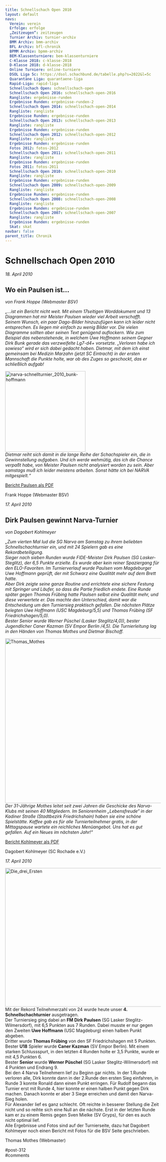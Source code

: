 ```yaml
---
title: Schnellschach Open 2010 
layout: default
navs:
  Verein: verein
  Erfolge: erfolge
  „Zeitzeugen“: zeitzeugen
  Turnier Archiv: turnier-archiv
  BMM Archiv: bmm-archiv
  BFL Archiv: bfl-chronik
  BPMM Archiv: bpmm-archiv
  BEM-Klassenturniere: bem-klassenturniere
  C-Klasse 2018: c-klasse-2018
  D-Klasse 2018: d-klasse-2018
  Online Turniere: online-turniere
  DSOL Liga 5c: https://dsol.schachbund.de/tabelle.php?s=2022&l=5c
  Quarantäne Liga: quarantaene-liga
  Rapid-Liga: rapid-liga
  Schnellschach Open: schnellschach-open
  Schnellschach Open 2016: schnellschach-open-2016
  Rangliste: ergebnisse-runden
  Ergebnisse Runden: ergebnisse-runden-2
  Schnellschach Open 2014: schnellschach-open-2014
  Rangliste: rangliste
  Ergebnisse Runden: ergebnisse-runden
  Schnellschach Open 2013: schnellschach-open-2013
  Rangliste: rangliste
  Ergebnisse Runden: ergebnisse-runden
  Schnellschach Open 2012: schnellschach-open-2012
  Rangliste: rangliste
  Ergebnisse Runden: ergebnisse-runden
  Fotos 2012: fotos-2012
  Schnellschach Open 2011: schnellschach-open-2011
  Rangliste: rangliste
  Ergebnisse Runden: ergebnisse-runden
  Fotos 2011: fotos-2011
  Schnellschach Open 2010: schnellschach-open-2010
  Rangliste: rangliste
  Ergebnisse Runden: ergebnisse-runden
  Schnellschach Open 2009: schnellschach-open-2009
  Rangliste: rangliste
  Ergebnisse Runden: ergebnisse-runden
  Schnellschach Open 2008: schnellschach-open-2008
  Rangliste: rangliste
  Ergebnisse Runden: ergebnisse-runden
  Schnellschach Open 2007: schnellschach-open-2007
  Rangliste: rangliste
  Ergebnisse Runden: ergebnisse-runden
  Skat: skat
navbar: false
parent_title: Chronik
---
```

<div class="post-312 page type-page status-publish hentry" id="post-312">
<h1 class="entry-title">Schnellschach Open 2010</h1>
<div class="entry-content">
<p><em>18. April 2010</em></p>
<h2><strong>Wo ein Paulsen ist…</strong></h2>
<p><em>von Frank Hoppe (Webmaster BSV)</em></p>
<p><em>„…ist ein Bericht nicht weit. Mit einem 17seitigen Worddokument und 13 Diagrammen hat mir Meister Paulsen wieder viel Arbeit verschafft.</em><br/>
<em>Seinem Wunsch, ein paar Dago-Bilder hinzuzufügen kann ich leider nicht entsprechen. Es liegen mir einfach zu wenig Bilder vor. Die vielen Diagramme sollten aber seinen Text genügend auflockern. Wie zum Beispiel das nebenstehende, in welchem Uwe Hoffmann seinem Gegner Dirk Bunk gerade das verzweifelte Lg7-d4+ vorsetzte. „Verloren habe ich sowieso“ wird er sich dabei gedacht haben. Dietmar, mit dem ich einst gemeinsam bei Medizin Marzahn (jetzt SC Eintracht) in der ersten Mannschaft die Punkte holte, war ob des Zuges so geschockt, das er schließlich aufgab!</em></p>
<p><img alt="narva-schnellturnier_2010_bunk-hoffmann" class="aligncenter size-full wp-image-651" decoding="async" height="260" sizes="(max-width: 260px) 100vw, 260px" src="http://www.narva-schach.de/wordpress/wp-content/uploads/2016/05/narva-schnellturnier_2010_bunk-hoffmann.jpg" srcset="https://www.narva-schach.de/wordpress/wp-content/uploads/2016/05/narva-schnellturnier_2010_bunk-hoffmann.jpg 260w, https://www.narva-schach.de/wordpress/wp-content/uploads/2016/05/narva-schnellturnier_2010_bunk-hoffmann-150x150.jpg 150w" width="260"/><br/>
<em>Dietmar reiht sich damit in die lange Reihe der Schachspieler ein, die in Gewinnstellung aufgaben. Und ich werde wehmütig, das ich die Chance verpaßt habe, von Meister Paulsen nicht analysiert worden zu sein. Aber samstags muß ich leider meistens arbeiten. Sonst hätte ich bei NARVA mitgespielt.“</em></p>
<p><a href="http://www.narva-schach.de/wordpress/wp-content/uploads/2016/05/Berichte-4-Narva-Schnellschachturnier-2010-Paulsen.pdf" target="_blank">Bericht Paulsen als PDF</a></p>
<p>Frank Hoppe (Webmaster BSV)</p>
<p><em>17. April 2010</em></p>
<h2><strong>Dirk Paulsen gewinnt Narva-Turnier</strong></h2>
<p><em>von Dagobert Kohlmeyer</em></p>
<p><em>„Zum vierten Mal lud die SG Narva am Samstag zu ihrem beliebten Schnellschachturnier ein, und mit 24 Spielern gab es eine Rekordbeteiligung.</em><br/>
<em>Sieger nach sieben Runden wurde FIDE-Meister Dirk Paulsen (SG Lasker-Steglitz), der 6,5 Punkte erzielte. Es wurde aber kein reiner Spaziergang für den ELO-Favoriten. Im Turnierverlauf wurde Paulsen vom Magdeburger Uwe Hoffmann geprüft, der mit Schwarz eine Qualität mehr auf dem Brett hatte.</em><br/>
<em>Aber Dirk zeigte seine ganze Routine und errichtete eine sichere Festung mit Springer und Läufer, so dass die Partie friedlich endete. Eine Runde später gegen Thomas Frübing hatte Paulsen selbst eine Qualität mehr, und diese verwertete er. Das machte den Unterschied, damit war die Entscheidung um den Turniersieg praktisch gefallen. Die nächsten Plätze belegten Uwe Hoffmann (USC Magdeburg/5,5) und Thomas Frübing (SF Friedrichshagen/5,0).</em><br/>
<em>Bester Senior wurde Werner Püschel (Lasker Steglitz/4,0)), bester Jugendlicher Caner Kazman (SV Empor Berlin /4,5). Die Turnierleitung lag in den Händen von Thomas Mothes und Dietmar Bischoff.</em></p>
<p><img alt="Thomas_Mothes" class="aligncenter size-large wp-image-654" decoding="async" height="531" sizes="(max-width: 640px) 100vw, 640px" src="http://www.narva-schach.de/wordpress/wp-content/uploads/2016/05/Thomas_Mothes-1024x850.jpg" srcset="https://www.narva-schach.de/wordpress/wp-content/uploads/2016/05/Thomas_Mothes-1024x850.jpg 1024w, https://www.narva-schach.de/wordpress/wp-content/uploads/2016/05/Thomas_Mothes-300x249.jpg 300w, https://www.narva-schach.de/wordpress/wp-content/uploads/2016/05/Thomas_Mothes-768x637.jpg 768w" width="640"/><br/>
<em>Der 31-Jährige Mothes leitet seit zwei Jahren die Geschicke des Narva-Klubs mit seinen 40 Mitgliedern. Im Seniorenheim „Lebensfreude“ in der Kadiner Straße (Stadtbezirk Friedrichshain) haben sie eine schöne Spielstätte. Kaffee gab es für alle Turnierteilnehmer gratis, in der Mittagspause wartete ein reichliches Menüangebot. Uns hat es gut gefallen. Auf ein Neues im nächsten Jahr!“</em></p>
<p><a href="http://www.narva-schach.de/wordpress/wp-content/uploads/2016/05/Berichte-4-Narva-Schnellschachturnier-2010.pdf" target="_blank">Bericht Kohlmeyer als PDF</a></p>
<p>Dagobert Kohlmeyer (SC Rochade e.V.)</p>
<p><em>17. April 2010</em></p>
<p><img alt="Die_drei_Ersten" class="aligncenter size-large wp-image-655" decoding="async" height="447" loading="lazy" sizes="(max-width: 640px) 100vw, 640px" src="http://www.narva-schach.de/wordpress/wp-content/uploads/2016/05/Die_drei_Ersten-1024x715.jpg" srcset="https://www.narva-schach.de/wordpress/wp-content/uploads/2016/05/Die_drei_Ersten-1024x715.jpg 1024w, https://www.narva-schach.de/wordpress/wp-content/uploads/2016/05/Die_drei_Ersten-300x210.jpg 300w, https://www.narva-schach.de/wordpress/wp-content/uploads/2016/05/Die_drei_Ersten-768x537.jpg 768w" width="640"/><br/>
Mit der Rekord Teilnehmerzahl von 24 wurde heute unser <strong>4. Schnellschachturnier</strong> ausgetragen.<br/>
Der Turniersieg ging dabei an <strong>FM Dirk Paulsen</strong> (SG Lasker Steglitz-Wilmersdorf), mit 6,5 Punkten aus 7 Runden. Dabei musste er nur gegen den Zweiten <strong>Uwe Hoffmann</strong> (USC Magdeburg) einen halben Punkt abgeben.<br/>
Dritter wurde<strong> Thomas Frübing</strong> von den SF Friedrichshagen mit 5 Punkten.<br/>
Bester <strong>U18</strong> Spieler wurde <strong>Caner Kazman</strong> (SV Empor Berlin). Mit einem starken Schlussspurt, in den letzten 4 Runden holte er 3,5 Punkte, wurde er mit 4,5 Punkten 6.<br/>
Bester <strong>Senior</strong> wurde <strong>Werner Püschel</strong> (SG Lasker Steglitz-Wilmersdorf) mit 4 Punkten und Endrang 9.<br/>
Bei den 4 Narva Teilnehmern lief zu Beginn gar nichts. In der 1.Runde verloren alle, Dirk konnte dann in der 2.Runde den ersten Sieg einfahren, in Runde 3 konnte Ronald dann einen Punkt erringen. Für Rudolf begann das Turnier erst mit Runde 4, hier konnte er einen halben Punkt gegen Dirk machen. Danach konnte er aber 3 Siege erreichen und damit den Narva-Sieg holen.<br/>
Für Alexander lief es ganz schlecht. Oft reichte in besserer Stellung die Zeit nicht und so reihte sich eine Null an die nächste. Erst in der letzten Runde kam er zu einem Remis gegen Sven Mielke (SV Gryps), für den es auch nicht optimal lief.<br/>
Alle Ergebnisse und Fotos sind auf der Turnierseite, dazu hat Dagobert Kohlmeyer noch einen Bericht mit Fotos für die BSV Seite geschrieben.</p>
<p>Thomas Mothes (Webmaster)</p>
</div><!-- .entry-content -->
</div> #post-312 
<div id="comments">
</div> #comments 
